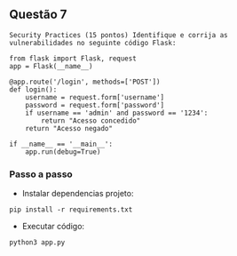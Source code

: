 ## Questão 7

`Security Practices (15 pontos) Identifique e corrija as vulnerabilidades no seguinte código Flask:
`

```
from flask import Flask, request
app = Flask(__name__)

@app.route('/login', methods=['POST'])
def login():
	username = request.form['username']
	password = request.form['password']
	if username == 'admin' and password == '1234':
        return "Acesso concedido"
	return "Acesso negado"

if __name__ == '__main__':
    app.run(debug=True)

```

### Passo a passo

- Instalar dependencias projeto:

```
pip install -r requirements.txt

```

- Executar código:

```
python3 app.py

```
